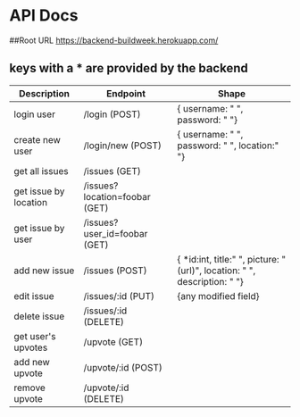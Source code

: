 # **API Docs**

##Root URL
https://backend-buildweek.herokuapp.com/

## keys with a * are provided by the backend 

| Description  | Endpoint   | Shape | 
| ------------ | ------------ | ------------ |
| login user  | /login (POST)   | { username: " ", password: " "} | 
| create new user  |  /login/new (POST)  | { username: " ", password: " ", location:" "} | 
| get all issues | /issues (GET) | |
| get issue by location | /issues?location=foobar (GET) | |
| get issue by user| /issues?user_id=foobar (GET) | |
| add new issue | /issues (POST) | { *id:int, title:" ", picture: "(url)", location: " ", description: " "} |
| edit issue | /issues/:id (PUT) | {any modified field} |
| delete issue | /issues/:id (DELETE) | | 
| get user's upvotes | /upvote (GET) | |
| add new upvote | /upvote/:id (POST) | |
| remove upvote | /upvote/:id (DELETE) | |